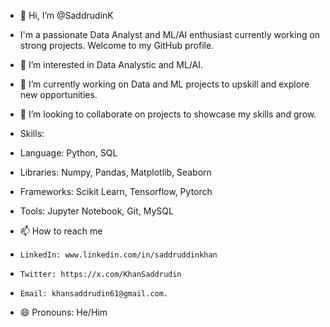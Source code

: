 - 👋 Hi, I’m @SaddrudinK
- I'm a passionate Data Analyst and ML/AI enthusiast currently working on strong projects. Welcome to my GitHub profile.
  
- 👀 I’m interested in Data Analystic and ML/AI.
- 🌱 I’m currently working on Data and ML projects to upskill and explore new opportunities.
- 💞️ I’m looking to collaborate on projects to showcase my skills and grow.
  
- Skills:
- Language: Python, SQL
- Libraries: Numpy, Pandas, Matplotlib, Seaborn
- Frameworks: Scikit Learn, Tensorflow, Pytorch
- Tools: Jupyter Notebook, Git, MySQL
  
- 📫 How to reach me
-     LinkedIn: www.linkedin.com/in/saddruddinkhan
-     Twitter: https://x.com/KhanSaddrudin
-     Email: khansaddrudin61@gmail.com.
  
- 😄 Pronouns: He/Him
  

<!---
SaddrudinK/SaddrudinK is a ✨ special ✨ repository because its `README.md` (this file) appears on your GitHub profile.
You can click the Preview link to take a look at your changes.
--->
